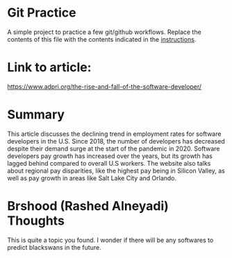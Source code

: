 # Git Practice

A simple project to practice a few git/github workflows.  Replace the contents of this file with the contents indicated in the [instructions](./instructions.md).
 
 # Link to article: 
 https://www.adpri.org/the-rise-and-fall-of-the-software-developer/


 # Summary 
This article discusses the declining trend in employment rates for software developers in the U.S. Since 2018, the number of developers has decreased despite their demand surge at the start of the pandemic in 2020. Software developers pay growth has increased over the years, but its growth has lagged behind compared to overall U.S workers. The website also talks about regional pay disparities, like the highest pay being in Silicon Valley, as well as pay growth in areas like Salt Lake City and Orlando.

# Brshood (Rashed Alneyadi) Thoughts

This is quite a topic you found. I wonder if there will be any softwares to predict blackswans in the future.